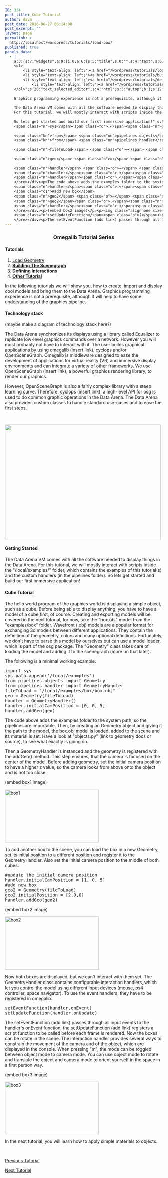 ```yaml
---
ID: 324
post_title: Cube Tutorial
author: davm
post_date: 2016-06-27 06:14:00
post_excerpt: ""
layout: page
permalink: >
  http://localhost/wordpress/tutorials/load-box/
published: true
panels_data:
  - |
    a:3:{s:7:"widgets";a:9:{i:0;a:6:{s:5:"title";s:0:"";s:4:"text";s:61:"<h3 style="text-align: center;">Omegalib Tutorial Series</h3>";s:20:"text_selected_editor";s:4:"html";s:5:"autop";b:1;s:12:"_sow_form_id";s:13:"578723843cea2";s:11:"panels_info";a:7:{s:5:"class";s:31:"SiteOrigin_Widget_Editor_Widget";s:3:"raw";b:0;s:4:"grid";i:0;s:4:"cell";i:0;s:2:"id";i:0;s:9:"widget_id";s:36:"1ea35202-0ffb-4952-88db-1380842ca3f4";s:5:"style";a:2:{s:7:"padding";s:3:"0px";s:18:"background_display";s:4:"tile";}}}i:1;a:5:{s:8:"headline";a:6:{s:4:"text";s:0:"";s:3:"tag";s:2:"h3";s:4:"font";s:7:"default";s:5:"color";b:0;s:5:"align";s:4:"left";s:24:"so_field_container_state";s:4:"open";}s:12:"sub_headline";a:6:{s:4:"text";s:0:"";s:3:"tag";s:2:"h3";s:4:"font";s:7:"default";s:5:"color";b:0;s:5:"align";s:6:"center";s:24:"so_field_container_state";s:4:"open";}s:7:"divider";a:8:{s:5:"style";s:5:"solid";s:6:"weight";s:4:"thin";s:5:"color";b:0;s:11:"side_margin";s:4:"20px";s:16:"side_margin_unit";s:2:"px";s:10:"top_margin";s:4:"20px";s:15:"top_margin_unit";s:2:"px";s:24:"so_field_container_state";s:4:"open";}s:12:"_sow_form_id";s:13:"57871dc1b3fe7";s:11:"panels_info";a:7:{s:5:"class";s:33:"SiteOrigin_Widget_Headline_Widget";s:3:"raw";b:0;s:4:"grid";i:0;s:4:"cell";i:0;s:2:"id";i:1;s:9:"widget_id";s:36:"42c24578-cfd7-4dd5-8d52-e5b5178da0b8";s:5:"style";a:2:{s:7:"padding";s:3:"0px";s:18:"background_display";s:4:"tile";}}}i:2;a:6:{s:5:"title";s:0:"";s:4:"text";s:509:"<h4>Tutorials</h4>
    <ol>
     	<li style="text-align: left;"><a href="/wordpress/tutorials/load-box/">Load Geometry </a></li>
     	<li style="text-align: left;"><a href="/wordpress/tutorials/building-the-scenegraph/"><strong>Building The Scenegraph</strong></a></li>
     	<li style="text-align: left;"><a href="/wordpress/tutorials/defining-interactions/"><strong>Defining Interactions</strong></a></li>
            <li style="text-align: left;"><a href="/wordpress/tutorials/"><strong>Other Tutorial</strong></a></li>
    </ol>";s:20:"text_selected_editor";s:4:"html";s:5:"autop";b:1;s:12:"_sow_form_id";s:13:"576b4c626e8f5";s:11:"panels_info";a:6:{s:5:"class";s:31:"SiteOrigin_Widget_Editor_Widget";s:4:"grid";i:1;s:4:"cell";i:0;s:2:"id";i:2;s:9:"widget_id";s:36:"4a98973e-09c0-48a2-923d-fcbc887ca755";s:5:"style";a:2:{s:27:"background_image_attachment";b:0;s:18:"background_display";s:4:"tile";}}}i:3;a:4:{s:5:"title";s:0:"";s:4:"text";s:255:"In the following tutorials we will show you, how to create, import and display cool models and bring them to the Data Arena.
    
    Graphics programming experience is not a prerequisite, although it will help to have some understanding of the graphics pipeline.";s:6:"filter";b:0;s:11:"panels_info";a:7:{s:5:"class";s:14:"WP_Widget_Text";s:3:"raw";b:0;s:4:"grid";i:1;s:4:"cell";i:1;s:2:"id";i:3;s:9:"widget_id";s:36:"8458d952-2849-47ac-8244-b11bcc3949d1";s:5:"style";a:1:{s:18:"background_display";s:4:"tile";}}}i:4;a:6:{s:5:"title";s:0:"";s:4:"text";s:983:"<h4>Technology stack</h4><p>(maybe make a diagram of technology stack here?)</p><p>The Data Arena synchronizes its displays using a library called Equalizer to replicate low-level graphics commands over a network. However you will most probably not have to interact with it. The user builds graphical applications by using omegalib (insert link), cyclops and/or OpenSceneGraph. Omegalib is middleware designed to ease the development of applications for virtual reality (VR) and immersive display environments and can integrate a variety of other frameworks. We use OpenSceneGraph (insert link), a powerful graphics rendering library, to render our graphics.</p><p>However, OpenSceneGraph is also a fairly complex library with a steep learning curve. Therefore, cyclops (insert link), a high-level API for osg is used to do common graphic operations in the Data Arena. The Data Arena also provides custom classes to handle standard use-cases and to ease the first steps.</p><p> </p>";s:20:"text_selected_editor";s:4:"tmce";s:5:"autop";b:1;s:12:"_sow_form_id";s:13:"5771c634a985b";s:11:"panels_info";a:7:{s:5:"class";s:31:"SiteOrigin_Widget_Editor_Widget";s:3:"raw";b:0;s:4:"grid";i:2;s:4:"cell";i:1;s:2:"id";i:4;s:9:"widget_id";s:36:"1391920e-3d6d-43e3-a359-05f94389c1e0";s:5:"style";a:1:{s:18:"background_display";s:4:"tile";}}}i:5;a:13:{s:5:"image";i:392;s:14:"image_fallback";s:0:"";s:4:"size";s:4:"full";s:5:"align";s:7:"default";s:5:"title";s:0:"";s:14:"title_position";s:6:"hidden";s:3:"alt";s:0:"";s:3:"url";s:0:"";s:5:"bound";b:1;s:12:"_sow_form_id";s:13:"5771ca398cf62";s:10:"new_window";b:0;s:10:"full_width";b:0;s:11:"panels_info";a:7:{s:5:"class";s:30:"SiteOrigin_Widget_Image_Widget";s:3:"raw";b:0;s:4:"grid";i:2;s:4:"cell";i:2;s:2:"id";i:5;s:9:"widget_id";s:36:"9a9a63cf-976e-40c5-be98-63c4b0bc425e";s:5:"style";a:2:{s:7:"padding";s:4:"20px";s:18:"background_display";s:4:"tile";}}}i:6;a:4:{s:5:"title";s:0:"";s:4:"text";s:374:"<h4> Getting Started </h4>
    
    The Data Arena VM comes with all the software needed to display things in the Data Arena.
    For this tutorial, we will mostly interact with scripts inside the "/local/examples/" folder, which contains the examples of this tutorial(s) and the custom handlers (in the pipelines folder).
    
    So lets get started and build our first immersive application!";s:6:"filter";b:0;s:11:"panels_info";a:7:{s:5:"class";s:14:"WP_Widget_Text";s:3:"raw";b:0;s:4:"grid";i:3;s:4:"cell";i:1;s:2:"id";i:6;s:9:"widget_id";s:36:"8458d952-2849-47ac-8244-b11bcc3949d1";s:5:"style";a:1:{s:18:"background_display";s:4:"tile";}}}i:7;a:6:{s:5:"title";s:0:"";s:4:"text";s:6196:"<h4>Cube Tutorial</h4><p>The hello world program of the graphics world is displaying a simple object, such as a cube. Before being able to display anything, you have to have a model of a cube first, of course. Creating and exporting models will be covered in the next tutorial, for now, take the "box.obj" model from the "examples/box" folder. Wavefront (.obj) models are a popular format for exchanging 3d models between different applications. They contain the definition of the geometry, colors and many optional definitions. Fortunately, we don't have to parse this model by ourselves but can use a model loader, which is part of the osg package. The "Geometry" class takes care of loading the model and adding it to the scenegraph (more on that later).</p><p>The following is a minimal working example:</p><div class="highlight"><pre><span class="kn">import</span> <span class="nn">sys</span>
    <span class="n">sys</span><span class="o">.</span><span class="n">path</span><span class="o">.</span><span class="n">append</span><span class="p">(</span><span class="s1">'/local/examples'</span><span class="p">)</span>
    
    <span class="kn">from</span> <span class="nn">pipelines.objects</span> <span class="kn">import</span> <span class="n">Geometry</span>
    <span class="kn">from</span> <span class="nn">pipelines.handler</span> <span class="kn">import</span> <span class="n">GeometryHandler</span> 
    
    <span class="n">fileToLoad</span> <span class="o">=</span> <span class="s2">"/local/examples/box/box.obj"</span>
    
    <span class="n">geo</span> <span class="o">=</span> <span class="n">Geometry</span><span class="p">(</span><span class="n">fileToLoad</span><span class="p">)</span>
    
    <span class="n">handler</span> <span class="o">=</span> <span class="n">GeometryHandler</span><span class="p">()</span>
    <span class="n">handler</span><span class="o">.</span><span class="n">initialCamPosition</span> <span class="o">=</span> <span class="p">[</span><span class="mi">0</span><span class="p">,</span> <span class="mi">0</span><span class="p">,</span> <span class="mi">5</span><span class="p">]</span>
    <span class="n">handler</span><span class="o">.</span><span class="n">addGeo</span><span class="p">(</span><span class="n">geo</span><span class="p">)</span>
    </pre></div><p>The code above adds the examples folder to the system path, so the pipelines are importable.<br /> Then, by creating an Geometry object and giving it the path to the model, the box.obj model is loaded, added to the scene and its material is set. Have a look at "objects.py" (link to geometry docs or source), to see what exactly is going on.</p><p>Then a GeometryHandler is instanced and the geometry is registered with the addGeo() method. This step ensures, that the camera is focused on the center of the model. Before adding geometry, set the initial camera position to have a higher z value, so the camera looks from above onto the object and is not too close.</p><p>(embed box1 image)</p><p><img class="alignnone size-medium wp-image-562" src="http://localhost/wordpress/wp-content/uploads/2016/06/box1-300x169.png" alt="box1" width="300" height="169" /></p><p>To add another box to the scene, you can load the box in a new Geometry, set its initial position to a different position and register it to the GeometryHandler. Also set the initial camera position to the middle of both cubes.</p><div class="highlight"><pre><span class="c1">#update the initial camera position</span>
    <span class="n">handler</span><span class="o">.</span><span class="n">initialCamPosition</span> <span class="o">=</span> <span class="p">[</span><span class="mi">1</span><span class="p">,</span> <span class="mi">0</span><span class="p">,</span> <span class="mi">5</span><span class="p">]</span> 
    <span class="c1">#add new box</span>
    <span class="n">geo2</span> <span class="o">=</span> <span class="n">Geometry</span><span class="p">(</span><span class="n">fileToLoad</span><span class="p">)</span>
    <span class="n">geo2</span><span class="o">.</span><span class="n">initialPosition</span> <span class="o">=</span> <span class="p">[</span><span class="mi">2</span><span class="p">,</span><span class="mi">0</span><span class="p">,</span><span class="mi">0</span><span class="p">]</span>
    <span class="n">handler</span><span class="o">.</span><span class="n">addGeo</span><span class="p">(</span><span class="n">geo2</span><span class="p">)</span>
    </pre></div><p>(embed box2 image)</p><p><img class="alignnone size-medium wp-image-563" src="http://localhost/wordpress/wp-content/uploads/2016/06/box2-300x170.png" alt="box2" width="300" height="170" /></p><p>Now both boxes are displayed, but we can't interact with them yet. The GeometryHandler class contains configurable interaction handlers, which let you control the model using different input devices (mouse, ps4 controller, space navigator). To use the event handlers, they have to be registered in omegalib.</p><div class="highlight"><pre><span class="n">setEventFunction</span><span class="p">(</span><span class="n">handler</span><span class="o">.</span><span class="n">onEvent</span><span class="p">)</span>
    <span class="n">setUpdateFunction</span><span class="p">(</span><span class="n">handler</span><span class="o">.</span><span class="n">onUpdate</span><span class="p">)</span>
    </pre></div><p>The setEventFunction (add link) passes through all input events to the handler's onEvent function, the setUpdateFunction (add link) registers a script function to be called before each frame is rendered.<br /> Now the boxes can be rotate in the scene. The interaction handler provides several ways to constrain the movement of the camera and of the object, which are displayed in the console.<br /> When pressing "m", the mode can be toggled between object mode to camera mode. You can use object mode to rotate and translate the object and camera mode to orient yourself in the space in a first person way.</p><p>(embed box3 image)</p><p><img class="alignnone size-medium wp-image-564" src="http://localhost/wordpress/wp-content/uploads/2016/06/box3-300x168.png" alt="box3" width="300" height="168" /></p><p>In the next tutorial, you will learn how to apply simple materials to objects.</p>";s:20:"text_selected_editor";s:4:"tmce";s:5:"autop";b:1;s:12:"_sow_form_id";s:13:"5770c532d1e3d";s:11:"panels_info";a:7:{s:5:"class";s:31:"SiteOrigin_Widget_Editor_Widget";s:3:"raw";b:0;s:4:"grid";i:3;s:4:"cell";i:1;s:2:"id";i:7;s:9:"widget_id";s:36:"1391920e-3d6d-43e3-a359-05f94389c1e0";s:5:"style";a:1:{s:18:"background_display";s:4:"tile";}}}i:8;a:14:{s:8:"features";a:3:{i:0;a:9:{s:15:"container_color";b:0;s:4:"icon";s:31:"fontawesome-arrow-circle-o-left";s:10:"icon_color";s:7:"#3d3d3d";s:10:"icon_image";i:0;s:15:"icon_image_size";s:4:"full";s:5:"title";s:0:"";s:4:"text";s:0:"";s:9:"more_text";s:17:"Previous Tutorial";s:8:"more_url";s:46:"http://localhost/wordpress/tutorials/load-box/";}i:1;a:9:{s:15:"container_color";s:7:"#404040";s:4:"icon";s:0:"";s:10:"icon_color";s:7:"#FFFFFF";s:10:"icon_image";i:0;s:15:"icon_image_size";s:4:"full";s:5:"title";s:0:"";s:4:"text";s:0:"";s:9:"more_text";s:0:"";s:8:"more_url";s:0:"";}i:2;a:9:{s:15:"container_color";s:7:"#e8e8e8";s:4:"icon";s:32:"fontawesome-arrow-circle-o-right";s:10:"icon_color";s:7:"#3d3d3d";s:10:"icon_image";i:0;s:15:"icon_image_size";s:4:"full";s:5:"title";s:0:"";s:4:"text";s:0:"";s:9:"more_text";s:13:"Next Tutorial";s:8:"more_url";s:61:"http://localhost/wordpress/tutorials/building-the-scenegraph/";}}s:5:"fonts";a:4:{s:13:"title_options";a:5:{s:4:"font";s:7:"default";s:4:"size";b:0;s:9:"size_unit";s:2:"px";s:5:"color";b:0;s:24:"so_field_container_state";s:6:"closed";}s:12:"text_options";a:5:{s:4:"font";s:7:"default";s:4:"size";b:0;s:9:"size_unit";s:2:"px";s:5:"color";b:0;s:24:"so_field_container_state";s:6:"closed";}s:17:"more_text_options";a:5:{s:4:"font";s:7:"default";s:4:"size";b:0;s:9:"size_unit";s:2:"px";s:5:"color";b:0;s:24:"so_field_container_state";s:6:"closed";}s:24:"so_field_container_state";s:6:"closed";}s:15:"container_shape";s:0:"";s:14:"container_size";s:4:"84px";s:19:"container_size_unit";s:2:"px";s:9:"icon_size";s:4:"24px";s:14:"icon_size_unit";s:2:"px";s:7:"per_row";i:3;s:10:"responsive";b:1;s:12:"_sow_form_id";s:13:"57873dc4344d9";s:10:"title_link";b:0;s:9:"icon_link";b:0;s:10:"new_window";b:0;s:11:"panels_info";a:7:{s:5:"class";s:33:"SiteOrigin_Widget_Features_Widget";s:3:"raw";b:0;s:4:"grid";i:5;s:4:"cell";i:0;s:2:"id";i:8;s:9:"widget_id";s:36:"9cfce0d0-9f38-47ab-930d-0f36248ba8e9";s:5:"style";a:1:{s:18:"background_display";s:4:"tile";}}}}s:5:"grids";a:6:{i:0;a:2:{s:5:"cells";i:1;s:5:"style";a:3:{s:7:"padding";s:3:"0px";s:5:"align";s:0:"";s:14:"column_padding";s:0:"";}}i:1;a:2:{s:5:"cells";i:3;s:5:"style";a:4:{s:7:"padding";s:4:"10px";s:5:"align";s:0:"";s:11:"row_stretch";s:4:"full";s:14:"column_padding";s:0:"";}}i:2;a:2:{s:5:"cells";i:4;s:5:"style";a:4:{s:7:"padding";s:3:"0px";s:5:"align";s:0:"";s:11:"row_stretch";s:4:"full";s:14:"column_padding";s:0:"";}}i:3;a:2:{s:5:"cells";i:3;s:5:"style";a:4:{s:7:"padding";s:4:"20px";s:5:"align";s:0:"";s:11:"row_stretch";s:4:"full";s:14:"column_padding";s:0:"";}}i:4;a:2:{s:5:"cells";i:3;s:5:"style";a:4:{s:7:"padding";s:4:"20px";s:5:"align";s:0:"";s:11:"row_stretch";s:4:"full";s:14:"column_padding";s:0:"";}}i:5;a:2:{s:5:"cells";i:1;s:5:"style";a:0:{}}}s:10:"grid_cells";a:15:{i:0;a:2:{s:4:"grid";i:0;s:6:"weight";i:1;}i:1;a:2:{s:4:"grid";i:1;s:6:"weight";d:0.227000000000000035083047578154946677386760711669921875;}i:2;a:2:{s:4:"grid";i:1;s:6:"weight";d:0.6910000000000000586197757002082653343677520751953125;}i:3;a:2:{s:4:"grid";i:1;s:6:"weight";d:0.082000000000000017319479184152442030608654022216796875;}i:4;a:2:{s:4:"grid";i:2;s:6:"weight";d:0.2295751633986897466410681545312399975955486297607421875;}i:5;a:2:{s:4:"grid";i:2;s:6:"weight";d:0.270424836601309726002995148519403301179409027099609375;}i:6;a:2:{s:4:"grid";i:2;s:6:"weight";d:0.41907785081558956985503527903347276151180267333984375;}i:7;a:2:{s:4:"grid";i:2;s:6:"weight";d:0.08092214918441091586753799447251367382705211639404296875;}i:8;a:2:{s:4:"grid";i:3;s:6:"weight";d:0.2312091503267995340475948751191026531159877777099609375;}i:9;a:2:{s:4:"grid";i:3;s:6:"weight";d:0.6937117253778286585230716809746809303760528564453125;}i:10;a:2:{s:4:"grid";i:3;s:6:"weight";d:0.07507912429537184906269686734958668239414691925048828125;}i:11;a:2:{s:4:"grid";i:4;s:6:"weight";d:0.229575163398691384220029476637137122452259063720703125;}i:12;a:2:{s:4:"grid";i:4;s:6:"weight";d:0.69444444444444408670591428744955919682979583740234375;}i:13;a:2:{s:4:"grid";i:4;s:6:"weight";d:0.07598039215686445968511719684101990424096584320068359375;}i:14;a:2:{s:4:"grid";i:5;s:6:"weight";i:1;}}}
---
```

<h3 style="text-align: center;">Omegalib Tutorial Series</h3>
<h4>Tutorials</h4>
<ol>
 	<li style="text-align: left;"><a href="/wordpress/tutorials/load-box/">Load Geometry </a></li>
 	<li style="text-align: left;"><a href="/wordpress/tutorials/building-the-scenegraph/"><strong>Building The Scenegraph</strong></a></li>
 	<li style="text-align: left;"><a href="/wordpress/tutorials/defining-interactions/"><strong>Defining Interactions</strong></a></li>
 	<li style="text-align: left;"><a href="/wordpress/tutorials/"><strong>Other Tutorial</strong></a></li>
</ol>
In the following tutorials we will show you, how to create, import and display cool models and bring them to the Data Arena. Graphics programming experience is not a prerequisite, although it will help to have some understanding of the graphics pipeline.
<h4>Technology stack</h4>
(maybe make a diagram of technology stack here?)

The Data Arena synchronizes its displays using a library called Equalizer to replicate low-level graphics commands over a network. However you will most probably not have to interact with it. The user builds graphical applications by using omegalib (insert link), cyclops and/or OpenSceneGraph. Omegalib is middleware designed to ease the development of applications for virtual reality (VR) and immersive display environments and can integrate a variety of other frameworks. We use OpenSceneGraph (insert link), a powerful graphics rendering library, to render our graphics.

However, OpenSceneGraph is also a fairly complex library with a steep learning curve. Therefore, cyclops (insert link), a high-level API for osg is used to do common graphic operations in the Data Arena. The Data Arena also provides custom classes to handle standard use-cases and to ease the first steps.

&nbsp;

<img class="so-widget-image" src="http://localhost/wordpress/wp-content/uploads/2016/06/placeholder.jpg" srcset="https://localhost/wordpress/wp-content/uploads/2016/06/placeholder.jpg 498w, https://localhost/wordpress/wp-content/uploads/2016/06/placeholder-300x221.jpg 300w, https://localhost/wordpress/wp-content/uploads/2016/06/placeholder-230x169.jpg 230w, https://localhost/wordpress/wp-content/uploads/2016/06/placeholder-350x258.jpg 350w, https://localhost/wordpress/wp-content/uploads/2016/06/placeholder-480x354.jpg 480w" width="498" height="367" />
<h4>Getting Started</h4>
The Data Arena VM comes with all the software needed to display things in the Data Arena. For this tutorial, we will mostly interact with scripts inside the "/local/examples/" folder, which contains the examples of this tutorial(s) and the custom handlers (in the pipelines folder). So lets get started and build our first immersive application!
<h4>Cube Tutorial</h4>
The hello world program of the graphics world is displaying a simple object, such as a cube. Before being able to display anything, you have to have a model of a cube first, of course. Creating and exporting models will be covered in the next tutorial, for now, take the "box.obj" model from the "examples/box" folder. Wavefront (.obj) models are a popular format for exchanging 3d models between different applications. They contain the definition of the geometry, colors and many optional definitions. Fortunately, we don't have to parse this model by ourselves but can use a model loader, which is part of the osg package. The "Geometry" class takes care of loading the model and adding it to the scenegraph (more on that later).

The following is a minimal working example:
<pre><span class="kn">import</span> <span class="nn">sys</span>
<span class="n">sys</span><span class="o">.</span><span class="n">path</span><span class="o">.</span><span class="n">append</span><span class="p">(</span><span class="s1">'/local/examples'</span><span class="p">)</span>
<span class="kn">from</span> <span class="nn">pipelines.objects</span> <span class="kn">import</span> <span class="n">Geometry</span>
<span class="kn">from</span> <span class="nn">pipelines.handler</span> <span class="kn">import</span> <span class="n">GeometryHandler</span> 
<span class="n">fileToLoad</span> <span class="o">=</span> <span class="s2">"/local/examples/box/box.obj"</span>
<span class="n">geo</span> <span class="o">=</span> <span class="n">Geometry</span><span class="p">(</span><span class="n">fileToLoad</span><span class="p">)</span>
<span class="n">handler</span> <span class="o">=</span> <span class="n">GeometryHandler</span><span class="p">()</span>
<span class="n">handler</span><span class="o">.</span><span class="n">initialCamPosition</span> <span class="o">=</span> <span class="p">[</span><span class="mi">0</span><span class="p">,</span> <span class="mi">0</span><span class="p">,</span> <span class="mi">5</span><span class="p">]</span>
<span class="n">handler</span><span class="o">.</span><span class="n">addGeo</span><span class="p">(</span><span class="n">geo</span><span class="p">)</span>
</pre>
The code above adds the examples folder to the system path, so the pipelines are importable.
Then, by creating an Geometry object and giving it the path to the model, the box.obj model is loaded, added to the scene and its material is set. Have a look at "objects.py" (link to geometry docs or source), to see what exactly is going on.

Then a GeometryHandler is instanced and the geometry is registered with the addGeo() method. This step ensures, that the camera is focused on the center of the model. Before adding geometry, set the initial camera position to have a higher z value, so the camera looks from above onto the object and is not too close.

(embed box1 image)

<img class="alignnone size-medium wp-image-562" src="http://localhost/wordpress/wp-content/uploads/2016/06/box1-300x169.png" sizes="(max-width: 300px) 100vw, 300px" srcset="https://localhost/wordpress/wp-content/uploads/2016/06/box1-300x169.png 300w, https://localhost/wordpress/wp-content/uploads/2016/06/box1-768x432.png 768w, https://localhost/wordpress/wp-content/uploads/2016/06/box1-830x467.png 830w, https://localhost/wordpress/wp-content/uploads/2016/06/box1-230x129.png 230w, https://localhost/wordpress/wp-content/uploads/2016/06/box1-350x197.png 350w, https://localhost/wordpress/wp-content/uploads/2016/06/box1-480x270.png 480w, https://localhost/wordpress/wp-content/uploads/2016/06/box1.png 854w" alt="box1" width="300" height="169" />

To add another box to the scene, you can load the box in a new Geometry, set its initial position to a different position and register it to the GeometryHandler. Also set the initial camera position to the middle of both cubes.
<pre><span class="c1">#update the initial camera position</span>
<span class="n">handler</span><span class="o">.</span><span class="n">initialCamPosition</span> <span class="o">=</span> <span class="p">[</span><span class="mi">1</span><span class="p">,</span> <span class="mi">0</span><span class="p">,</span> <span class="mi">5</span><span class="p">]</span> 
<span class="c1">#add new box</span>
<span class="n">geo2</span> <span class="o">=</span> <span class="n">Geometry</span><span class="p">(</span><span class="n">fileToLoad</span><span class="p">)</span>
<span class="n">geo2</span><span class="o">.</span><span class="n">initialPosition</span> <span class="o">=</span> <span class="p">[</span><span class="mi">2</span><span class="p">,</span><span class="mi">0</span><span class="p">,</span><span class="mi">0</span><span class="p">]</span>
<span class="n">handler</span><span class="o">.</span><span class="n">addGeo</span><span class="p">(</span><span class="n">geo2</span><span class="p">)</span>
</pre>
(embed box2 image)

<img class="alignnone size-medium wp-image-563" src="http://localhost/wordpress/wp-content/uploads/2016/06/box2-300x170.png" sizes="(max-width: 300px) 100vw, 300px" srcset="https://localhost/wordpress/wp-content/uploads/2016/06/box2-300x170.png 300w, https://localhost/wordpress/wp-content/uploads/2016/06/box2-768x434.png 768w, https://localhost/wordpress/wp-content/uploads/2016/06/box2-830x469.png 830w, https://localhost/wordpress/wp-content/uploads/2016/06/box2-230x130.png 230w, https://localhost/wordpress/wp-content/uploads/2016/06/box2-350x198.png 350w, https://localhost/wordpress/wp-content/uploads/2016/06/box2-480x271.png 480w, https://localhost/wordpress/wp-content/uploads/2016/06/box2.png 849w" alt="box2" width="300" height="170" />

Now both boxes are displayed, but we can't interact with them yet. The GeometryHandler class contains configurable interaction handlers, which let you control the model using different input devices (mouse, ps4 controller, space navigator). To use the event handlers, they have to be registered in omegalib.
<pre><span class="n">setEventFunction</span><span class="p">(</span><span class="n">handler</span><span class="o">.</span><span class="n">onEvent</span><span class="p">)</span>
<span class="n">setUpdateFunction</span><span class="p">(</span><span class="n">handler</span><span class="o">.</span><span class="n">onUpdate</span><span class="p">)</span>
</pre>
The setEventFunction (add link) passes through all input events to the handler's onEvent function, the setUpdateFunction (add link) registers a script function to be called before each frame is rendered.
Now the boxes can be rotate in the scene. The interaction handler provides several ways to constrain the movement of the camera and of the object, which are displayed in the console.
When pressing "m", the mode can be toggled between object mode to camera mode. You can use object mode to rotate and translate the object and camera mode to orient yourself in the space in a first person way.

(embed box3 image)

<img class="alignnone size-medium wp-image-564" src="http://localhost/wordpress/wp-content/uploads/2016/06/box3-300x168.png" sizes="(max-width: 300px) 100vw, 300px" srcset="https://localhost/wordpress/wp-content/uploads/2016/06/box3-300x168.png 300w, https://localhost/wordpress/wp-content/uploads/2016/06/box3-768x431.png 768w, https://localhost/wordpress/wp-content/uploads/2016/06/box3-830x466.png 830w, https://localhost/wordpress/wp-content/uploads/2016/06/box3-230x129.png 230w, https://localhost/wordpress/wp-content/uploads/2016/06/box3-350x196.png 350w, https://localhost/wordpress/wp-content/uploads/2016/06/box3-480x269.png 480w, https://localhost/wordpress/wp-content/uploads/2016/06/box3.png 850w" alt="box3" width="300" height="168" />

In the next tutorial, you will learn how to apply simple materials to objects.

&nbsp;
<p class="sow-more-text"><a href="http://localhost/wordpress/tutorials/load-box/"> Previous Tutorial </a></p>
<p class="sow-more-text"><a href="http://localhost/wordpress/tutorials/building-the-scenegraph/"> Next Tutorial </a></p>